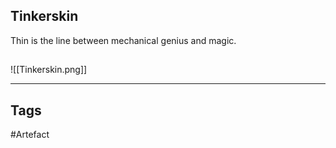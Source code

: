 ## Tinkerskin
Thin is the line between mechanical genius and magic.
## 
![[Tinkerskin.png]]

---
## Tags
#Artefact
